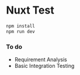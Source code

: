 # Nuxt Test
```bash
npm install
npm run dev
```
### To do
- Requirement Analysis
- Basic Integration Testing

